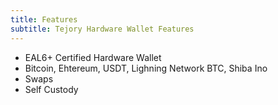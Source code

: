 ```yaml
---
title: Features
subtitle: Tejory Hardware Wallet Features
---
```

- EAL6+ Certified Hardware Wallet
- Bitcoin, Ehtereum, USDT, Lighning Network BTC, Shiba Ino
- Swaps
- Self Custody
